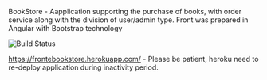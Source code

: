 BookStore - Aapplication supporting the purchase of books, with order service along with the division of user/admin type. Front was prepared in Angular with Bootstrap technology 

![Build Status](https://app.travis-ci.com/bdziadosz96/BookStore.svg?branch=master)

https://frontebookstore.herokuapp.com/ - Please be patient, heroku need to re-deploy application during inactivity period.
